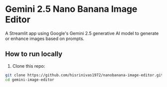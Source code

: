 # Gemini 2.5 Nano Banana Image Editor

A Streamlit app using Google's Gemini 2.5 generative AI model to generate or enhance images based on prompts.

## How to run locally

1. Clone this repo:

```bash
git clone https://github.com/hisrinivas1972/nanobanana-image-editor.git
cd gemini-image-editor

